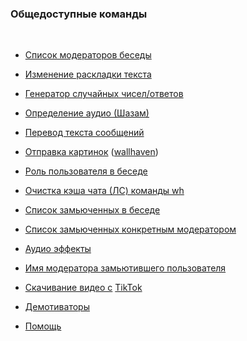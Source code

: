 ### **Общедоступные команды**
<br>

- [Список модераторов беседы](list/moders.md)

- [Изменение раскладки текста](list/fixlayout.md)

- [Генератор случайных чисел/ответов](list/roll.md)

- [Определение аудио (Шазам)](list/shazam.md)

- [Перевод текста сообщений](list/trans.md)

- [Отправка картинок](list/wh.md) ([wallhaven](https://wallhaven.cc))

- [Роль пользователя в беседе](list/whoami.md)

- [Очистка кэша чата (ЛС) команды wh](list/whreset.md)

- [Список замьюченных в беседе](list/muted.md)

- [Список замьюченных конкретным модератором](list/mutedby.md)

- [Аудио эффекты](list/fx/index.md)

- [Имя модератора замьютившего пользователя](list/whomuted.md)

- [Скачивание видео с](list/tiktok.md) [TikTok](https://tiktok.com)

- [Демотиваторы](list/dm.md)

- [Помощь](list/help.md)

